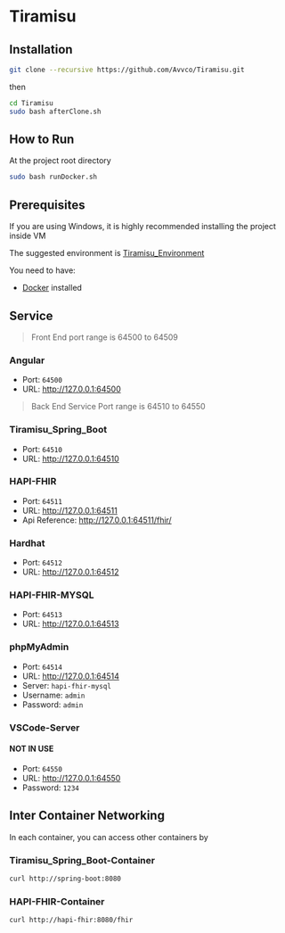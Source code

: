 # Tiramisu

## Installation

``` bash
git clone --recursive https://github.com/Avvco/Tiramisu.git 
```

then

```bash
cd Tiramisu
sudo bash afterClone.sh
```

## How to Run

At the project root directory

```bash
sudo bash runDocker.sh
```

## Prerequisites

If you are using Windows, it is highly recommended installing the project inside VM

The suggested environment is [Tiramisu_Environment](https://github.com/Avvco/Tiramisu_Environment)

You need to have:

- [Docker](https://www.docker.com/) installed

## Service

> Front End port range is 64500 to 64509

### Angular

- Port: `64500`
- URL: <http://127.0.0.1:64500>

> Back End Service Port range is 64510 to 64550

### Tiramisu_Spring_Boot

- Port: `64510`
- URL: <http://127.0.0.1:64510>

### HAPI-FHIR

- Port: `64511`
- URL: <http://127.0.0.1:64511>
- Api Reference: <http://127.0.0.1:64511/fhir/>

### Hardhat

- Port: `64512`
- URL: <http://127.0.0.1:64512>

### HAPI-FHIR-MYSQL

- Port: `64513`
- URL: <http://127.0.0.1:64513>

### phpMyAdmin

- Port: `64514`
- URL: <http://127.0.0.1:64514>
- Server: `hapi-fhir-mysql`
- Username: `admin`
- Password: `admin`

### VSCode-Server

#### NOT IN USE

- Port: `64550`
- URL: <http://127.0.0.1:64550>
- Password: `1234`

## Inter Container Networking

In each container, you can access other containers by

### Tiramisu_Spring_Boot-Container

``` bash
curl http://spring-boot:8080
```

### HAPI-FHIR-Container

``` bash
curl http://hapi-fhir:8080/fhir
```

